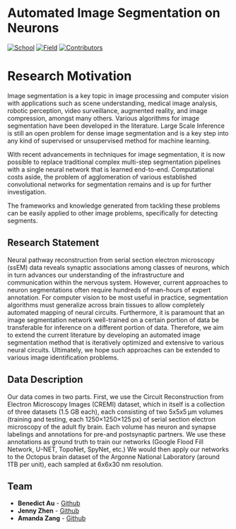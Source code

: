 # Automated Image Segmentation on Neurons

[![School](https://img.shields.io/badge/UChicago-MSCA-red)]() [![Field](https://img.shields.io/badge/Field-ComputerVision-lightgray)]()  [![Contributors](https://img.shields.io/badge/Contributors-3-green)]() 

# Research Motivation

Image segmentation is a key topic in image processing and computer vision with applications such as scene understanding, medical image analysis, robotic perception, video surveillance, augmented reality, and image compression, amongst many others. Various algorithms for image segmentation have been developed in the literature. Large Scale Inference is still an open problem for dense image segmentation and is a key step into any kind of supervised or unsupervised method for machine learning.

With recent advancements in techniques for image segmentation, it is now possible to replace traditional complex multi-step segmentation pipelines with a single neural network that is learned end-to-end. Computational costs aside, the problem of agglomeration of various established convolutional networks for segmentation remains and is up for further investigation.

The frameworks and knowledge generated from tackling these problems can be easily applied to other image problems, specifically for detecting segments.


## Research Statement

Neural pathway reconstruction from serial section electron microscopy (ssEM) data reveals synaptic associations among classes of neurons, which in turn advances our understanding of the infrastructure and communication within the nervous system. However, current approaches to neuron segmentations often require hundreds of man-hours of expert annotation. For computer vision to be most useful in practice, segmentation algorithms must generalize across brain tissues to allow completely automated mapping of neural circuits. Furthermore, it is paramount that an image segmentation network well-trained on a certain portion of data be transferable for inference on a different portion of data. Therefore, we aim to extend the current literature by developing an automated image segmentation method that is iteratively optimized and extensive to various neural circuits. Ultimately, we hope such approaches can be extended to various image identification problems.

## Data Description

Our data comes in two parts. First, we use the Circuit Reconstruction from Electron Microscopy Images (CREMI) dataset, which in itself is a collection of three datasets (1.5 GB each), each consisting of two 5x5x5 μm volumes (training and testing, each 1250×1250×125 px) of serial section electron microscopy of the adult fly brain. Each volume has neuron and synapse labelings and annotations for pre-and postsynaptic partners. We use these annotations as ground truth to train our networks (Google Flood Fill Network, U-NET, TopoNet, SpyNet, etc.) We would then apply our networks to the Octopus brain dataset of the Argonne National Laboratory (around 1TB per unit), each sampled at 6x6x30 nm resolution.

## Team
- **Benedict Au** - [Github](https://github.com/benedictau1993/)
- **Jenny Zhen** - [Github](https://github.com/JennyZhen95)
- **Amanda Zang** - [Github](https://github.com/AmandaZang)
